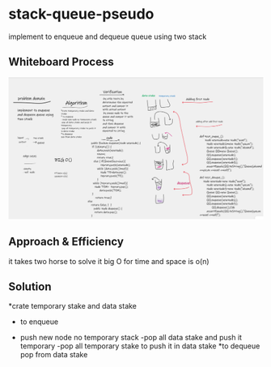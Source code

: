 # stack-queue-pseudo
implement to enqueue and dequeue queue using two stack

## Whiteboard Process
![yu](stack-queue-pseudo.png)

## Approach & Efficiency
it takes two horse to solve it
big O for time and space is o(n)

## Solution
*crate temporary stake and data stake
* to enqueue
- push new node no temporary stack
  -pop all data stake and push it temporary
  -pop all temporary stake to push it in data stake
  *to dequeue
  pop from data stake

